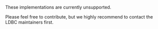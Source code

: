 These implementations are currently unsupported.

Please feel free to contribute, but we highly recommend to contact the LDBC maintainers first.
